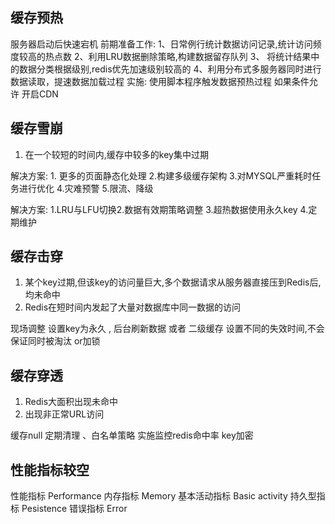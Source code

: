 ## 缓存预热
服务器启动后快速宕机
前期准备工作:
1、日常例行统计数据访问记录,统计访问频度较高的热点数
2、利用LRU数据删除策略,构建数据留存队列
3、 将统计结果中的数据分类根据级别,redis优先加速级别较高的
4、利用分布式多服务器同时进行数据读取，提速数据加载过程
实施: 
使用脚本程序触发数据预热过程
如果条件允许 开启CDN


## 缓存雪崩

1. 在一个较短的时间内,缓存中较多的key集中过期

解决方案: 1. 更多的页面静态化处理 2.构建多级缓存架构 3.对MYSQL严重耗时任务进行优化 4.灾难预警 5.限流、降级

解决方案: 1.LRU与LFU切换2.数据有效期策略调整 3.超热数据使用永久key 4.定期维护 


## 缓存击穿
1. 某个key过期,但该key的访问量巨大,多个数据请求从服务器直接压到Redis后,均未命中
2. Redis在短时间内发起了大量对数据库中同一数据的访问

现场调整 设置key为永久 , 后台刷新数据 或者 二级缓存 设置不同的失效时间,不会保证同时被淘汰 or加锁

## 缓存穿透

1. Redis大面积出现未命中
2.  出现非正常URL访问

缓存null  定期清理  、白名单策略  实施监控redis命中率  key加密


## 性能指标较空

性能指标 Performance
内存指标 Memory
基本活动指标 Basic activity
持久型指标 Pesistence
错误指标 Error
